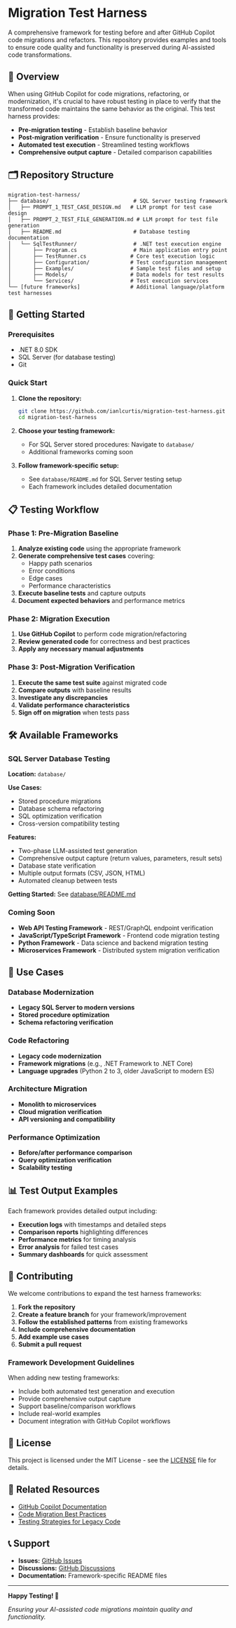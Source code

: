 # Migration Test Harness

A comprehensive framework for testing before and after GitHub Copilot code migrations and refactors. This repository provides examples and tools to ensure code quality and functionality is preserved during AI-assisted code transformations.

## 🎯 Overview

When using GitHub Copilot for code migrations, refactoring, or modernization, it's crucial to have robust testing in place to verify that the transformed code maintains the same behavior as the original. This test harness provides:

- **Pre-migration testing** - Establish baseline behavior
- **Post-migration verification** - Ensure functionality is preserved
- **Automated test execution** - Streamlined testing workflows
- **Comprehensive output capture** - Detailed comparison capabilities

## 🗂️ Repository Structure

```
migration-test-harness/
├── database/                           # SQL Server testing framework
│   ├── PROMPT_1_TEST_CASE_DESIGN.md   # LLM prompt for test case design
│   ├── PROMPT_2_TEST_FILE_GENERATION.md # LLM prompt for test file generation
│   ├── README.md                       # Database testing documentation
│   └── SqlTestRunner/                  # .NET test execution engine
│       ├── Program.cs                  # Main application entry point
│       ├── TestRunner.cs              # Core test execution logic
│       ├── Configuration/             # Test configuration management
│       ├── Examples/                  # Sample test files and setup
│       ├── Models/                    # Data models for test results
│       └── Services/                  # Test execution services
└── [future frameworks]                # Additional language/platform test harnesses
```

## 🚀 Getting Started

### Prerequisites

- .NET 8.0 SDK
- SQL Server (for database testing)
- Git

### Quick Start

1. **Clone the repository:**
   ```bash
   git clone https://github.com/ianlcurtis/migration-test-harness.git
   cd migration-test-harness
   ```

2. **Choose your testing framework:**
   - For SQL Server stored procedures: Navigate to `database/`
   - Additional frameworks coming soon

3. **Follow framework-specific setup:**
   - See `database/README.md` for SQL Server testing setup
   - Each framework includes detailed documentation

## 📋 Testing Workflow

### Phase 1: Pre-Migration Baseline

1. **Analyze existing code** using the appropriate framework
2. **Generate comprehensive test cases** covering:
   - Happy path scenarios
   - Error conditions
   - Edge cases
   - Performance characteristics
3. **Execute baseline tests** and capture outputs
4. **Document expected behaviors** and performance metrics

### Phase 2: Migration Execution

1. **Use GitHub Copilot** to perform code migration/refactoring
2. **Review generated code** for correctness and best practices
3. **Apply any necessary manual adjustments**

### Phase 3: Post-Migration Verification

1. **Execute the same test suite** against migrated code
2. **Compare outputs** with baseline results
3. **Investigate any discrepancies**
4. **Validate performance characteristics**
5. **Sign off on migration** when tests pass

## 🛠️ Available Frameworks

### SQL Server Database Testing

**Location:** `database/`

**Use Cases:**
- Stored procedure migrations
- Database schema refactoring
- SQL optimization verification
- Cross-version compatibility testing

**Features:**
- Two-phase LLM-assisted test generation
- Comprehensive output capture (return values, parameters, result sets)
- Database state verification
- Multiple output formats (CSV, JSON, HTML)
- Automated cleanup between tests

**Getting Started:** See [database/README.md](database/README.md)

### Coming Soon

- **Web API Testing Framework** - REST/GraphQL endpoint verification
- **JavaScript/TypeScript Framework** - Frontend code migration testing
- **Python Framework** - Data science and backend migration testing
- **Microservices Framework** - Distributed system migration verification

## 🎯 Use Cases

### Database Modernization
- **Legacy SQL Server to modern versions**
- **Stored procedure optimization**
- **Schema refactoring verification**

### Code Refactoring
- **Legacy code modernization**
- **Framework migrations** (e.g., .NET Framework to .NET Core)
- **Language upgrades** (Python 2 to 3, older JavaScript to modern ES)

### Architecture Migration
- **Monolith to microservices**
- **Cloud migration verification**
- **API versioning and compatibility**

### Performance Optimization
- **Before/after performance comparison**
- **Query optimization verification**
- **Scalability testing**

## 📊 Test Output Examples

Each framework provides detailed output including:

- **Execution logs** with timestamps and detailed steps
- **Comparison reports** highlighting differences
- **Performance metrics** for timing analysis
- **Error analysis** for failed test cases
- **Summary dashboards** for quick assessment

## 🤝 Contributing

We welcome contributions to expand the test harness frameworks:

1. **Fork the repository**
2. **Create a feature branch** for your framework/improvement
3. **Follow the established patterns** from existing frameworks
4. **Include comprehensive documentation**
5. **Add example use cases**
6. **Submit a pull request**

### Framework Development Guidelines

When adding new testing frameworks:

- Include both automated test generation and execution
- Provide comprehensive output capture
- Support baseline/comparison workflows
- Include real-world examples
- Document integration with GitHub Copilot workflows

## 📝 License

This project is licensed under the MIT License - see the [LICENSE](LICENSE) file for details.

## 🔗 Related Resources

- [GitHub Copilot Documentation](https://docs.github.com/en/copilot)
- [Code Migration Best Practices](https://docs.github.com/en/copilot/using-github-copilot/best-practices-for-using-github-copilot)
- [Testing Strategies for Legacy Code](https://martinfowler.com/articles/legacy-app-testing.html)

## 📞 Support

- **Issues:** [GitHub Issues](https://github.com/ianlcurtis/migration-test-harness/issues)
- **Discussions:** [GitHub Discussions](https://github.com/ianlcurtis/migration-test-harness/discussions)
- **Documentation:** Framework-specific README files

---

**Happy Testing! 🧪**

*Ensuring your AI-assisted code migrations maintain quality and functionality.*